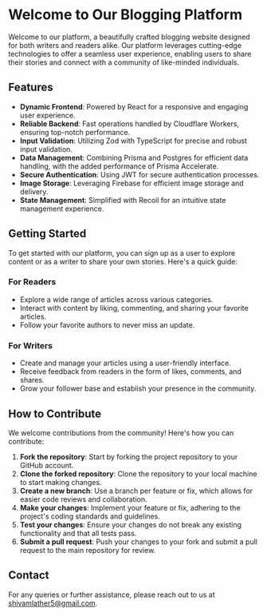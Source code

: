 # Welcome to Our Blogging Platform

Welcome to our platform, a beautifully crafted blogging website designed for both writers and readers alike. Our platform leverages cutting-edge technologies to offer a seamless user experience, enabling users to share their stories and connect with a community of like-minded individuals.

## Features

- **Dynamic Frontend**: Powered by React for a responsive and engaging user experience.
- **Reliable Backend**: Fast operations handled by Cloudflare Workers, ensuring top-notch performance.
- **Input Validation**: Utilizing Zod with TypeScript for precise and robust input validation.
- **Data Management**: Combining Prisma and Postgres for efficient data handling, with the added performance of Prisma Accelerate.
- **Secure Authentication**: Using JWT for secure authentication processes.
- **Image Storage**: Leveraging Firebase for efficient image storage and delivery.
- **State Management**: Simplified with Recoil for an intuitive state management experience.

## Getting Started

To get started with our platform, you can sign up as a user to explore content or as a writer to share your own stories. Here's a quick guide:

### For Readers

- Explore a wide range of articles across various categories.
- Interact with content by liking, commenting, and sharing your favorite articles.
- Follow your favorite authors to never miss an update.

### For Writers

- Create and manage your articles using a user-friendly interface.
- Receive feedback from readers in the form of likes, comments, and shares.
- Grow your follower base and establish your presence in the community.

## How to Contribute

We welcome contributions from the community! Here's how you can contribute:

1. **Fork the repository**: Start by forking the project repository to your GitHub account.
2. **Clone the forked repository**: Clone the repository to your local machine to start making changes.
3. **Create a new branch**: Use a branch per feature or fix, which allows for easier code reviews and collaboration.
4. **Make your changes**: Implement your feature or fix, adhering to the project's coding standards and guidelines.
5. **Test your changes**: Ensure your changes do not break any existing functionality and that all tests pass.
6. **Submit a pull request**: Push your changes to your fork and submit a pull request to the main repository for review.

## Contact

For any queries or further assistance, please reach out to us at [shivamlather5@gmail.com](mailto:shivamlather5@gmail.com).

